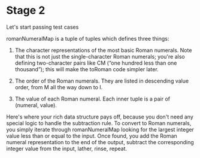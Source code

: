 # Stage 2

Let's start passing test cases

romanNumeralMap is a tuple of tuples which defines three things:

1) The character representations of the most basic Roman numerals. Note that this is not just the single-character Roman numerals; you're also defining two-character pairs like CM (“one hundred less than one thousand”); this will make the toRoman code simpler later.

2) The order of the Roman numerals. They are listed in descending value order, from M all the way down to I.

3) The value of each Roman numeral. Each inner tuple is a pair of (numeral, value).

Here's where your rich data structure pays off, because you don't need any special logic to handle the subtraction rule. To convert to Roman numerals, you simply iterate through romanNumeralMap looking for the largest integer value less than or equal to the input. Once found, you add the Roman numeral representation to the end of the output, subtract the corresponding integer value from the input, lather, rinse, repeat.
